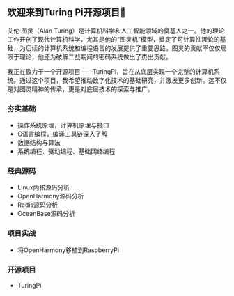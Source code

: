 ## 欢迎来到Turing Pi开源项目👋

艾伦·图灵（Alan Turing）是计算机科学和人工智能领域的奠基人之一。他的理论工作开创了现代计算机科学，尤其是他的“图灵机”模型，奠定了可计算性理论的基础，为后续的计算机系统和编程语言的发展提供了重要思路。图灵的贡献不仅仅局限于理论，他还为破解二战期间的密码系统做出了杰出贡献。

我正在致力于一个开源项目——TuringPi，旨在从底层实现一个完整的计算机系统。通过这个项目，我希望推动数字化技术的基础研究，并激发更多创新。这不仅是对图灵精神的传承，更是对底层技术的探索与推广。


### 夯实基础
- 操作系统原理，计算机原理与接口
- C语言编程，编译工具链深入了解
- 数据结构与算法
- 系统编程、驱动编程、基础网络编程

### 经典源码
- Linux内核源码分析
- OpenHarmony源码分析
- Redis源码分析
- OceanBase源码分析

### 项目实战
- 将OpenHarmony移植到RaspberryPi

### 开源项目
- TuringPi
